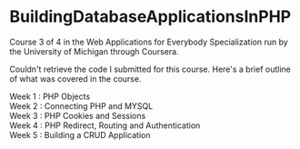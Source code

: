 # BuildingDatabaseApplicationsInPHP
Course 3 of 4 in the Web Applications for Everybody Specialization run by the University of Michigan through Coursera.

Couldn't retrieve the code I submitted for this course. Here's a brief outline of what was covered in the course.

Week 1 : PHP Objects <br />
Week 2 : Connecting PHP and MYSQL <br />
Week 3 : PHP Cookies and Sessions <br />
Week 4 : PHP Redirect, Routing and Authentication <br />
Week 5 : Building a CRUD Application
